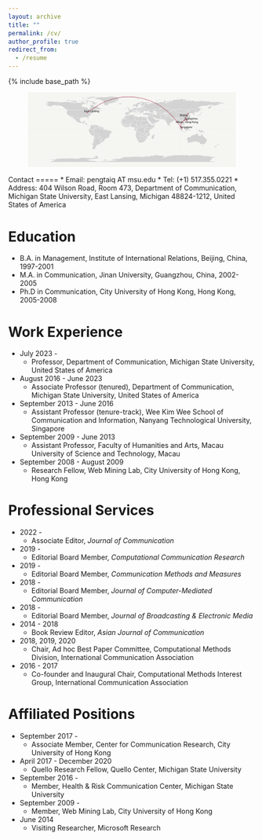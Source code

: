 ```yaml
---
layout: archive
title: ""
permalink: /cv/
author_profile: true
redirect_from:
  - /resume
---
```


{% include base_path %}

<figure>
  <img src="/assets/images/intellectual journey.png">
</figure>
Contact
=====
* Email: pengtaiq AT msu.edu
* Tel: (+1) 517.355.0221
* Address: 404 Wilson Road, Room 473, Department of Communication, Michigan State University, East Lansing, Michigan 48824-1212, United States of America

Education
======
* B.A. in Management, Institute of International Relations, Beijing, China, 1997-2001
* M.A. in Communication, Jinan University, Guangzhou, China, 2002-2005
* Ph.D in Communication, City University of Hong Kong, Hong Kong, 2005-2008

Work Experience
======
* July 2023 -
  * Professor, Department of Communication, Michigan State University, United States of America
* August 2016 - June 2023
  * Associate Professor (tenured), Department of Communication, Michigan State University, United States of America
* September 2013 - June 2016
  * Assistant Professor (tenure-track), Wee Kim Wee School of Communication and Information, Nanyang Technological University, Singapore
* September 2009 - June 2013
  * Assistant Professor, Faculty of Humanities and Arts, Macau University of Science and Technology, Macau
* September 2008 - August 2009
  * Research Fellow, Web Mining Lab, City University of Hong Kong, Hong Kong

Professional Services
=====
* 2022 - 
  * Associate Editor, *Journal of Communication*
* 2019 - 
  * Editorial Board Member, *Computational Communication Research*
* 2019 - 
  * Editorial Board Member, *Communication Methods and Measures*
* 2018 - 
  * Editorial Board Member, *Journal of Computer-Mediated Communication*
* 2018 - 
  * Editorial Board Member, *Journal of Broadcasting & Electronic Media*
* 2014 - 2018
  * Book Review Editor, *Asian Journal of Communication*
* 2018, 2019, 2020
  * Chair, Ad hoc Best Paper Committee, Computational Methods Division, International Communication Association
* 2016 - 2017
  * Co-founder and Inaugural Chair, Computational Methods Interest Group, International Communication Association

Affiliated Positions
=====
* September 2017 - 	
  * Associate Member, Center for Communication Research, City University of Hong Kong
* April 2017 - December 2020	
  * Quello Research Fellow, Quello Center, Michigan State University
* September 2016 - 	
  * Member, Health & Risk Communication Center, Michigan State University
* September 2009 - 	
  * Member, Web Mining Lab, City University of Hong Kong
* June 2014	
  * Visiting Researcher, Microsoft Research


